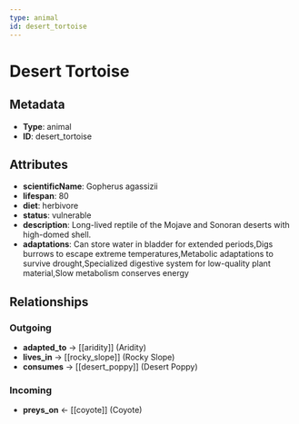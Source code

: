 ```yaml
---
type: animal
id: desert_tortoise
---
```


# Desert Tortoise

## Metadata

- **Type**: animal
- **ID**: desert_tortoise

## Attributes

- **scientificName**: Gopherus agassizii
- **lifespan**: 80
- **diet**: herbivore
- **status**: vulnerable
- **description**: Long-lived reptile of the Mojave and Sonoran deserts with high-domed shell.
- **adaptations**: Can store water in bladder for extended periods,Digs burrows to escape extreme temperatures,Metabolic adaptations to survive drought,Specialized digestive system for low-quality plant material,Slow metabolism conserves energy

## Relationships

### Outgoing

- **adapted_to** → [[aridity]] (Aridity)
- **lives_in** → [[rocky_slope]] (Rocky Slope)
- **consumes** → [[desert_poppy]] (Desert Poppy)

### Incoming

- **preys_on** ← [[coyote]] (Coyote)

